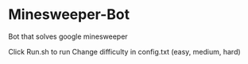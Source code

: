 # Minesweeper-Bot
Bot that solves google minesweeper

Click Run.sh to run
Change difficulty in config.txt (easy, medium, hard)
